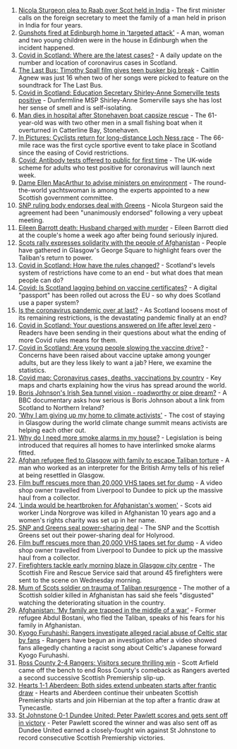 1. [Nicola Sturgeon plea to Raab over Scot held in India](https://www.bbc.co.uk/news/uk-scotland-58272701) - The first minister calls on the foreign secretary to meet the family of a man held in prison in India for four years.
2. [Gunshots fired at Edinburgh home in 'targeted attack'](https://www.bbc.co.uk/news/uk-scotland-edinburgh-east-fife-58297984) - A man, woman and two young children were in the house in Edinburgh when the incident happened.
3. [Covid in Scotland: Where are the latest cases?](https://www.bbc.co.uk/news/uk-scotland-53511877) - A daily update on the number and location of coronavirus cases in Scotland.
4. [The Last Bus: Timothy Spall film gives teen busker big break](https://www.bbc.co.uk/news/uk-scotland-58297986) - Caitlin Agnew was just 16 when two of her songs were picked to feature on the soundtrack for The Last Bus.
5. [Covid in Scotland: Education Secretary Shirley-Anne Somerville tests positive](https://www.bbc.co.uk/news/uk-scotland-scotland-politics-58299376) - Dunfermline MSP Shirley-Anne Somerville says she has lost her sense of smell and is self-isolating.
6. [Man dies in hospital after Stonehaven boat capsize rescue](https://www.bbc.co.uk/news/uk-scotland-north-east-orkney-shetland-58299011) - The 61-year-old was with two other men in a small fishing boat when it overturned in Catterline Bay, Stonehaven.
7. [In Pictures: Cyclists return for long-distance Loch Ness race](https://www.bbc.co.uk/news/uk-scotland-highlands-islands-58299528) - The 66-mile race was the first cycle sportive event to take place in Scotland since the easing of Covid restrictions.
8. [Covid: Antibody tests offered to public for first time](https://www.bbc.co.uk/news/uk-58293249) - The UK-wide scheme for adults who test positive for coronavirus will launch next week.
9. [Dame Ellen MacArthur to advise ministers on environment](https://www.bbc.co.uk/news/uk-scotland-scotland-politics-58293053) - The round-the-world yachtswoman is among the experts appointed to a new Scottish government committee.
10. [SNP ruling body endorses deal with Greens](https://www.bbc.co.uk/news/uk-scotland-58293047) - Nicola Sturgeon said the agreement had been "unanimously endorsed" following a very upbeat meeting.
11. [Eileen Barrott death: Husband charged with murder](https://www.bbc.co.uk/news/uk-england-leeds-58291273) - Eileen Barrott died at the couple's home a week ago after being found seriously injured.
12. [Scots rally expresses solidarity with the people of Afghanistan](https://www.bbc.co.uk/news/uk-scotland-glasgow-west-58291723) - People have gathered in Glasgow's George Square to highlight fears over the Taliban's return to power.
13. [Covid in Scotland: How have the rules changed?](https://www.bbc.co.uk/news/uk-scotland-53166816) - Scotland's levels system of restrictions have come to an end - but what does that mean people can do?
14. [Covid: Is Scotland lagging behind on vaccine certificates?](https://www.bbc.co.uk/news/uk-scotland-57519070) - A digital "passport" has been rolled out across the EU - so why does Scotland use a paper system?
15. [Is the coronavirus pandemic over at last?](https://www.bbc.co.uk/news/uk-scotland-58112939) - As Scotland loosens most of its remaining restrictions, is the devastating pandemic finally at an end?
16. [Covid in Scotland: Your questions answered on life after level zero](https://www.bbc.co.uk/news/uk-scotland-58071989) - Readers have been sending in their questions about what the ending of more Covid rules means for them.
17. [Covid in Scotland: Are young people slowing the vaccine drive?](https://www.bbc.co.uk/news/uk-scotland-57915106) - Concerns have been raised about vaccine uptake among younger adults, but are they less likely to want a jab? Here, we examine the statistics.
18. [Covid map: Coronavirus cases, deaths, vaccinations by country](https://www.bbc.co.uk/news/world-51235105) - Key maps and charts explaining how the virus has spread around the world.
19. [Boris Johnson's Irish Sea tunnel vision - roadworthy or pipe dream?](https://www.bbc.co.uk/news/uk-northern-ireland-58269437) - A BBC documentary asks how serious is Boris Johnson about a link from Scotland to Northern Ireland?
20. ['Why I am giving up my home to climate activists'](https://www.bbc.co.uk/news/uk-scotland-58279470) - The cost of staying in Glasgow during the world climate change summit means activists are helping each other out.
21. [Why do I need more smoke alarms in my house?](https://www.bbc.co.uk/news/uk-scotland-58268855) - Legislation is being introduced that requires all homes to have interlinked smoke alarms fitted.
22. [Afghan refugee fled to Glasgow with family to escape Taliban torture](https://www.bbc.co.uk/news/uk-scotland-58256884) - A man who worked as an interpreter for the British Army tells of his relief at being resettled in Glasgow.
23. [Film buff rescues more than 20,000 VHS tapes set for dump](https://www.bbc.co.uk/news/uk-scotland-tayside-central-58261702) - A video shop owner travelled from Liverpool to Dundee to pick up the massive haul from a collector.
24. ['Linda would be heartbroken for Afghanistan's women'](https://www.bbc.co.uk/news/uk-scotland-highlands-islands-58256706) - Scots aid worker Linda Norgrove was killed in Afghanistan 10 years ago and a women's rights charity was set up in her name.
25. [SNP and Greens seal power-sharing deal](https://www.bbc.co.uk/news/uk-scotland-58281867) - The SNP and the Scottish Greens set out their power-sharing deal for Holyrood.
26. [Film buff rescues more than 20,000 VHS tapes set for dump](https://www.bbc.co.uk/news/uk-scotland-tayside-central-58273051) - A video shop owner travelled from Liverpool to Dundee to pick up the massive haul from a collector.
27. [Firefighters tackle early morning blaze in Glasgow city centre](https://www.bbc.co.uk/news/uk-scotland-58255126) - The Scottish Fire and Rescue Service said that around 45 firefighters were sent to the scene on Wednesday morning.
28. [Mum of Scots soldier on trauma of Taliban resurgence](https://www.bbc.co.uk/news/uk-scotland-58247951) - The mother of a Scottish soldier killed in Afghanistan has said she feels "disgusted" watching the deteriorating situation in the country.
29. [Afghanistan: ‘My family are trapped in the middle of a war’](https://www.bbc.co.uk/news/uk-scotland-58224887) - Former refugee Abdul Bostani, who fled the Taliban, speaks of his fears for his family in Afghanistan.
30. [Kyogo Furuhashi: Rangers investigate alleged racial abuse of Celtic star by fans](https://www.bbc.co.uk/news/uk-scotland-glasgow-west-58300455) - Rangers have begun an investigation after a video showed fans allegedly chanting a racist song about Celtic's Japanese forward Kyogo Furuhashi.
31. [Ross County 2-4 Rangers: Visitors secure thrilling win](https://www.bbc.co.uk/sport/football/58215750) - Scott Arfield came off the bench to end Ross County's comeback as Rangers averted a second successive Scottish Premiership slip-up.
32. [Hearts 1-1 Aberdeen: Both sides extend unbeaten starts after frantic draw](https://www.bbc.co.uk/sport/football/58215743) - Hearts and Aberdeen continue their unbeaten Scottish Premiership starts and join Hibernian at the top after a frantic draw at Tynecastle.
33. [St Johnstone 0-1 Dundee United: Peter Pawlett scores and gets sent off in victory](https://www.bbc.co.uk/sport/football/58215757) - Peter Pawlett scored the winner and was also sent off as Dundee United earned a closely-fought win against St Johnstone to record consecutive Scottish Premiership victories.
